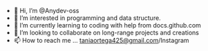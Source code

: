 - 👋 Hi, I’m @Anydev-oss
- 👀 I’m interested in programming and data structure.
- 🌱 I’m currently learning to coding with help from docs.github.com 
- 💞️ I’m looking to collaborate on long-range projects and creations
- 📫 How to reach me ... taniaortega425@gmail.com/Instagram 

<!---
Anydev-oss/Anydev-oss is a ✨ special ✨ repository because its `README.md` (this file) appears on your GitHub profile.
You can click the Preview link to take a look at your changes.
--->
